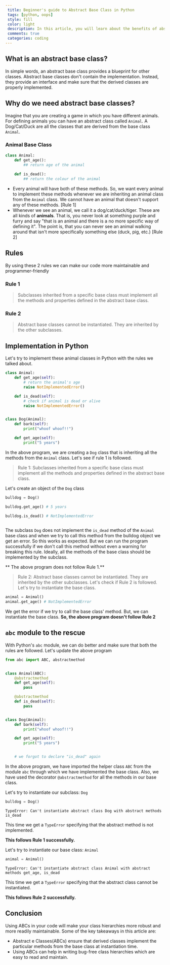 ```yaml
---
 title: Beginner's guide to Abstract Base Class in Python
 tags: [python, oops]
 style: fill
 color: light
 description: In this article, you will learn about the benefits of abstract base classes and how to use them with python's built in abc module
 comments: true
 categories: coding
---
```

## What is an abstract base class?
In simple words, an abstract base class provides a blueprint for other classes. Abstract base classes don't contain the implementation. Instead, they provide an interface and make sure that the derived classes are properly implemented.


## Why do we need abstract base classes?
Imagine that you are creating a game in which you have different animals. For defining animals you can have an abstract class called `Animal`. A Dog/Cat/Duck are all the classes that are derived from the base class `Animal`. 

### Animal Base Class
```python
class Animal:
    def get_age():
        ## return age of the animal
    
    def is_dead():
        ## return the colour of the animal
```

- Every animal will have both of these methods. So, we want every animal to implement these methods whenever we are inheriting an animal class from the `Animal` class. We cannot have an animal that doesn't support any of these methods. [Rule 1]
- Whenever we see an animal, we call it a dog/cat/duck/tiger. These are all kinds of **animals**. That is, you never look at something purple and furry and say "that is an animal and there is a no more specific way of defining it". The point is, that you can never see an animal walking around that isn't more specifically something else (duck, pig, etc.) [Rule 2]


## Rules
By using these 2 rules we can make our code more maintainable and programmer-friendly
### Rule 1
> Subclasses inherited from a specific base class must implement all the methods and properties defined in the abstract base class.

### Rule 2
> Abstract base classes cannot be instantiated. They are inherited by the other subclasses.

## Implementation in Python
Let's try to implement these animal classes in Python with the rules we talked about.

```python
class Animal:
    def get_age(self):
        # return the animal's age
        raise NotImplementedError()

    def is_dead(self):
        # check if animal is dead or alive
        raise NotImplementedError()


class Dog(Animal):
    def bark(self):
        print("whoof whoof!!")

    def get_age(self):
        print("5 years")

```
In the above program, we are creating a `Dog` class that is inheriting all the methods from the `Animal` class. Let's see if rule 1 is followed. 
> Rule 1: Subclasses inherited from a specific base class must implement all the methods and properties defined in the abstract base class.

Let's create an object of the `Dog` class

```python
bulldog = Dog()

bulldog.get_age() # 5 years

bulldog.is_dead() # NotImplementedError
 
```
The subclass `Dog` does not implement the `is_dead` method of the `Animal` base class and when we try to call this method from the bulldog object we get an error. So this works as expected. But we can run the program successfully if we don't call this method without even a warning for breaking this rule. Ideally, all the methods of the base class should be implemented by the subclass.

** The above program does not follow Rule 1.**


>Rule 2: Abstract base classes cannot be instantiated. They are inherited by the other subclasses.
Let's check if Rule 2 is followed. Let's try to instantiate the base class.

```python
animal = Animal()
animal.get_age() # NotImplementedError
```
We get the error if we try to call the base class' method. But, we can instantiate the base class. 
**So, the above program doesn't follow Rule 2**

## `abc` module to the rescue

With Python's `abc` module, we can do better and make sure that both the rules are followed.
Let's update the above program

```python
from abc import ABC, abstractmethod


class Animal(ABC):
    @abstractmethod
    def get_age(self):
        pass

    @abstractmethod
    def is_dead(self):
        pass


class Dog(Animal):
    def bark(self):
        print("whoof whoof!!")

    def get_age(self):
        print("5 years")


    # we forgot to declare "is_dead" again

```
In the above program, we have imported the helper class `ABC` from the module `abc` through which we have implemented the base class. Also, we have used the decorator `@abstractmethod` for all the methods in our base class.

Let's try to instantiate our subclass: `Dog`
```python
bulldog = Dog()
```


```
TypeError: Can't instantiate abstract class Dog with abstract methods is_dead
```
This time we get a `TypeError` specifying that the abstract method is not implemented.

**This follows Rule 1 successfully.**

Let's try to instantiate our base class: `Animal`

```python
animal = Animal()
```

```
TypeError: Can't instantiate abstract class Animal with abstract methods get_age, is_dead
```
This time we get a `TypeError` specifying that the abstract class cannot be instantiated.

**This follows Rule 2 successfully.**

## Conclusion
Using ABCs in your code will make your class hierarchies more robust and more readily maintainable. Some of the key takeaways in this article are:

- Abstract e Classes(ABCs) ensure that derived classes implement the particular methods from the base class at instantiation time.
- Using ABCs can help in writing bug-free class hierarchies which are easy to read and maintain.
